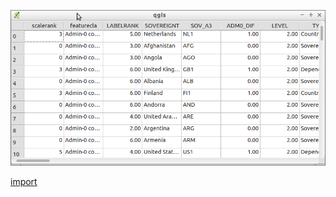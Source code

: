 ![](../images/QgsAttributeTableFilterModel-standalone.png)

[import](../gui/qgis-sample-QgsAttributeTableFilterModel.py)

